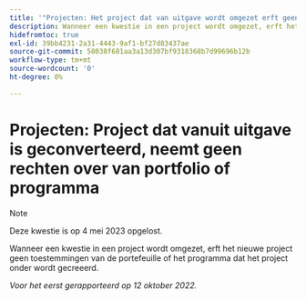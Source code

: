 ```yaml
---
title: '"Projecten: Het project dat van uitgave wordt omgezet erft geen toestemmingen van portefeuille of programma'''
description: Wanneer een kwestie in een project wordt omgezet, erft het nieuwe project geen toestemmingen van de portefeuille of het programma dat het project onder wordt gecreeerd.
hidefromtoc: true
exl-id: 39bb4231-2a31-4443-9af1-bf27d83437ae
source-git-commit: 58038f681aa3a13d307bf9318368b7d99696b12b
workflow-type: tm+mt
source-wordcount: '0'
ht-degree: 0%

---
```


# Projecten: Project dat vanuit uitgave is geconverteerd, neemt geen rechten over van portfolio of programma

>[!NOTE]
>
>Deze kwestie is op 4 mei 2023 opgelost.

Wanneer een kwestie in een project wordt omgezet, erft het nieuwe project geen toestemmingen van de portefeuille of het programma dat het project onder wordt gecreeerd.

_Voor het eerst gerapporteerd op 12 oktober 2022._
